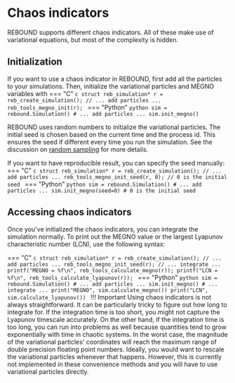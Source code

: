 # Chaos indicators
REBOUND supports different chaos indicators.
All of these make use of variational equations, but most of the complexity is hidden.

## Initialization
If you want to use a chaos indicator in REBOUND, first add all the particles to your simulations.
Then, initialize the variational particles and MEGNO variables with
=== "C"
    ```c
    struct reb_simulation* r = reb_create_simulation();
    // ... add particles ...
    reb_tools_megno_init(r);
    ```
=== "Python"
    ```python
    sim = rebound.Simulation()
    # ... add particles ...
    sim.init_megno()
    ```

REBOUND uses random numbers to initialize the variational particles.
The initial seed is chosen based on the current time and the process id. 
This ensures the seed if different every time you run the simulation.
See the discussion on [random sampling](c_randomsamplingfunctions.md) for more details.

If you want to have reproducible result, you can specify the seed manually:
=== "C"
    ```c
    struct reb_simulation* r = reb_create_simulation();
    // ... add particles ...
    reb_tools_megno_init_seed(r, 0); // 0 is the initial seed
    ```
=== "Python"
    ```python
    sim = rebound.Simulation()
    # ... add particles ...
    sim.init_megno(seed=0) # 0 is the initial seed
    ```
## Accessing chaos indicators
Once you've initialized the chaos indicators, you can integrate the simulation normally.
To print out the MEGNO value or the largest Lyapunov characteristic number (LCN), use the following syntax:

=== "C"
    ```c
    struct reb_simulation* r = reb_create_simulation();
    // ... add particles ...
    reb_tools_megno_init_seed(r);
    // ... integrate ...
    printf("MEGNO = %f\n", reb_tools_calculate_megno(r));
    printf("LCN = %f\n", reb_tools_calculate_lyapunov(r));
    ```
=== "Python"
    ```python
    sim = rebound.Simulation()
    # ... add particles ...
    sim.init_megno()
    # ... integrate ...
    print("MEGNO", sim.calculate_megno())
    print("LCN", sim.calculate_lyapunov())
    ```
!!! Important
    Using chaos indicators is not always straightforward. 
    It can be particularly tricky to figure out how long to integrate for.
    If the integration time is too short, you might not capture the Lyapunov timescale accurately. 
    On the other hand, if the integration time is too long, you can run into problems as well because quantities tend to grow exponentially with time in chaotic systems.
    In the worst case, the magnitude of the variational particles' coordinates will reach the maximum range of double precision floating point numbers. 
    Ideally, you would want to rescale the variational particles whenever that happens. 
    However, this is currently not implemented in these convenience methods and you will have to use variational particles directly.
